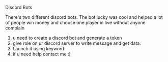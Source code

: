 Discord Bots

There's two different discord bots. The bot lucky was cool and helped a lot of people win money and choose one player in live without anyone complain 

1) u need to create a discord bot and generate a token
2) give role on ur discord server to write message and get data.
3) Launch it using keyword.
4) if u need help contact me :)
